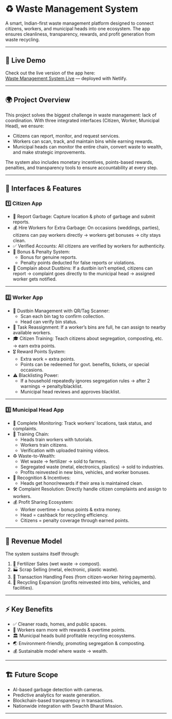 # ♻ Waste Management System

A smart, Indian-first waste management platform designed to connect citizens, workers, and municipal heads into one ecosystem. The app ensures cleanliness, transparency, rewards, and profit generation from waste recycling.

---

## 🚀 Live Demo

Check out the live version of the app here:  
[Waste Management System Live](https://chipper-chimera-d0571f.netlify.app/) — deployed with Netlify.

---

## 🌍 Project Overview

This project solves the biggest challenge in waste management: lack of coordination. With three integrated interfaces (Citizen, Worker, Municipal Head), we ensure:

* Citizens can report, monitor, and request services.
* Workers can scan, track, and maintain bins while earning rewards.
* Municipal heads can monitor the entire chain, convert waste to wealth, and make strategic improvements.

The system also includes monetary incentives, points-based rewards, penalties, and transparency tools to ensure accountability at every step.

---

## 👥 Interfaces & Features

### 1️⃣ Citizen App

* 📸 Report Garbage: Capture location & photo of garbage and submit reports.
* 💰 Hire Workers for Extra Garbage: On occasions (weddings, parties), citizens can pay workers directly → workers get bonuses → city stays clean.
* ✅ Verified Accounts: All citizens are verified by workers for authenticity.
* 🎁 Bonus & Penalty System:
  * Bonus for genuine reports.
  * Penalty points deducted for false reports or violations.
* 🚮 Complain about Dustbins: If a dustbin isn’t emptied, citizens can report → complaint goes directly to the municipal head → assigned worker gets notified.

---

### 2️⃣ Worker App

* 🚛 Dustbin Management with QR/Tag Scanner:
  * Scan each bin tag to confirm collection.
  * Head can verify bin status.
* 🔄 Task Reassignment: If a worker’s bins are full, he can assign to nearby available workers.
* 🎓 Citizen Training: Teach citizens about segregation, composting, etc. → earn extra points.
* 🎖 Reward Points System:
  * Extra work = extra points.
  * Points can be redeemed for govt. benefits, tickets, or special occasions.
* ⚠ Blacklisting Power:
  * If a household repeatedly ignores segregation rules → after 2 warnings → penalty/blacklist.
  * Municipal head reviews and approves blacklist.

---

### 3️⃣ Municipal Head App

* 📡 Complete Monitoring: Track workers’ locations, task status, and complaints.
* 🎥 Training Chain:
  * Heads train workers with tutorials.
  * Workers train citizens.
  * Verification with uploaded training videos.
* ♻ Waste-to-Wealth:
  * Wet waste → fertilizer → sold to farmers.
  * Segregated waste (metal, electronics, plastics) → sold to industries.
  * Profits reinvested in new bins, vehicles, and worker bonuses.
* 🏅 Recognition & Incentives:
  * Heads get honor/rewards if their area is maintained clean.
* 🛠 Complaint Resolution: Directly handle citizen complaints and assign to workers.
* 💰 Profit Sharing Ecosystem:
  * Worker overtime = bonus points & extra money.
  * Head = cashback for recycling efficiency.
  * Citizens = penalty coverage through earned points.

---

## 💸 Revenue Model

The system sustains itself through:

1. 🌱 Fertilizer Sales (wet waste → compost).
2. 🏭 Scrap Selling (metal, electronic, plastic waste).
3. 🛒 Transaction Handling Fees (from citizen-worker hiring payments).
4. 🚮 Recycling Expansion (profits reinvested into bins, vehicles, and facilities).

---

## ⚡ Key Benefits

* ✅ Cleaner roads, homes, and public spaces.
* 👷 Workers earn more with rewards & overtime points.
* 🏛 Municipal heads build profitable recycling ecosystems.
* 🌏 Environment-friendly, promoting segregation & composting.
* 💰 Sustainable model where waste → wealth.

---

## 🏗 Future Scope

* AI-based garbage detection with cameras.
* Predictive analytics for waste generation.
* Blockchain-based transparency in transactions.
* Nationwide integration with Swachh Bharat Mission.

---

